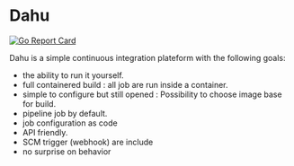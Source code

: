 # Dahu

[![Go Report Card](https://goreportcard.com/badge/github.com/jeromedoucet/dahu)](https://goreportcard.com/report/github.com/jeromedoucet/dahu)


Dahu is a simple continuous integration plateform with the following goals:

 - the ability to run it yourself.
 - full containered build : all job are run inside a container.
 - simple to configure but still opened : Possibility to choose image base for build.
 - pipeline job by default.
 - job configuration as code
 - API friendly.
 - SCM trigger (webhook) are include
 - no surprise on behavior
